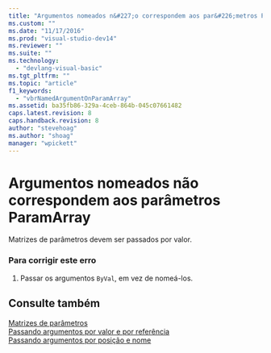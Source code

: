 ```yaml
---
title: "Argumentos nomeados n&#227;o correspondem aos par&#226;metros ParamArray | Microsoft Docs"
ms.custom: ""
ms.date: "11/17/2016"
ms.prod: "visual-studio-dev14"
ms.reviewer: ""
ms.suite: ""
ms.technology: 
  - "devlang-visual-basic"
ms.tgt_pltfrm: ""
ms.topic: "article"
f1_keywords: 
  - "vbrNamedArgumentOnParamArray"
ms.assetid: ba35fb86-329a-4ceb-864b-045c07661482
caps.latest.revision: 8
caps.handback.revision: 8
author: "stevehoag"
ms.author: "shoag"
manager: "wpickett"
---
```

# Argumentos nomeados n&#227;o correspondem aos par&#226;metros ParamArray
Matrizes de parâmetros devem ser passados por valor.  
  
### Para corrigir este erro  
  
1.  Passar os argumentos `ByVal`, em vez de nomeá\-los.  
  
## Consulte também  
 [Matrizes de parâmetros](../../visual-basic/programming-guide/language-features/procedures/parameter-arrays.md)   
 [Passando argumentos por valor e por referência](../../visual-basic/programming-guide/language-features/procedures/passing-arguments-by-value-and-by-reference.md)   
 [Passando argumentos por posição e nome](../../visual-basic/programming-guide/language-features/procedures/passing-arguments-by-position-and-by-name.md)